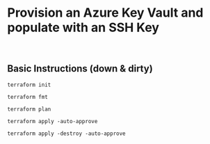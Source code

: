 # Provision an Azure Key Vault and populate with an SSH Key

<br />

## Basic Instructions (down & dirty)
```console
terraform init
```

```console
terraform fmt
```

```console
terraform plan
```

```console
terraform apply -auto-approve
```

```console
terraform apply -destroy -auto-approve
```
